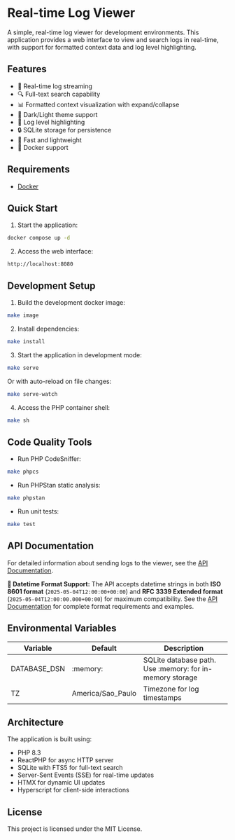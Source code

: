 # Real-time Log Viewer

A simple, real-time log viewer for development environments. This application provides a web interface to view and search logs in real-time, with support for formatted context data and log level highlighting.

## Features

- 🔄 Real-time log streaming
- 🔍 Full-text search capability
- 📊 Formatted context visualization with expand/collapse
- 🎨 Dark/Light theme support
- 🎯 Log level highlighting
- 🔒 SQLite storage for persistence
- 🚀 Fast and lightweight
- 🐳 Docker support

## Requirements

- [Docker](https://www.docker.com/)

## Quick Start

1. Start the application:
```bash
docker compose up -d
```

2. Access the web interface:
```
http://localhost:8080
```

## Development Setup

1. Build the development docker image:
```bash
make image
```

2. Install dependencies:
```bash
make install
```

3. Start the application in development mode:
```bash
make serve
```

Or with auto-reload on file changes:
```bash
make serve-watch
```

4. Access the PHP container shell:
```bash
make sh
```

## Code Quality Tools

- Run PHP CodeSniffer:
```bash
make phpcs
```

- Run PHPStan static analysis:
```bash
make phpstan
```

- Run unit tests:
```bash
make test
```

## API Documentation

For detailed information about sending logs to the viewer, see the [API Documentation](docs/API.md).

**📅 Datetime Format Support:** The API accepts datetime strings in both **ISO 8601 format** (`2025-05-04T12:00:00+00:00`) and **RFC 3339 Extended format** (`2025-05-04T12:00:00.000+00:00`) for maximum compatibility. See the [API Documentation](docs/API.md#datetime-format-support) for complete format requirements and examples.

## Environmental Variables

| Variable | Default | Description |
|----------|---------|-------------|
| DATABASE_DSN | :memory: | SQLite database path. Use :memory: for in-memory storage |
| TZ | America/Sao_Paulo | Timezone for log timestamps |

## Architecture

The application is built using:
- PHP 8.3
- ReactPHP for async HTTP server
- SQLite with FTS5 for full-text search
- Server-Sent Events (SSE) for real-time updates
- HTMX for dynamic UI updates
- Hyperscript for client-side interactions

## License

This project is licensed under the MIT License.
